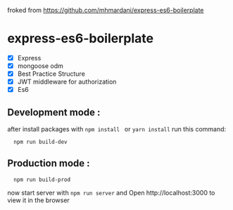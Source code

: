 froked from https://github.com/mhmardani/express-es6-boilerplate

# express-es6-boilerplate
- [x] Express
- [x] mongoose odm
- [x] Best Practice Structure
- [x] JWT middleware for authorization
- [x] Es6
## Development mode :
after install packages with ``` npm install  ``` or ``` yarn install ``` run this command:
```
  npm run build-dev
```
## Production mode :
```
  npm run build-prod
```
now start server with ``` npm run server ``` and Open http://localhost:3000 to view it in the browser

